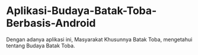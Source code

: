 # Aplikasi-Budaya-Batak-Toba-Berbasis-Android
Dengan adanya aplikasi ini, Masyarakat Khusunnya Batak Toba, mengetahui tentang Budaya Batak Toba.
